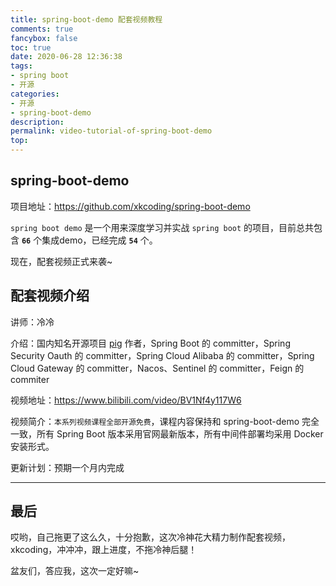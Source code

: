 ```yaml
---
title: spring-boot-demo 配套视频教程
comments: true
fancybox: false
toc: true
date: 2020-06-28 12:36:38
tags:
- spring boot
- 开源
categories:
- 开源
- spring-boot-demo
description:
permalink: video-tutorial-of-spring-boot-demo
top:
---
```

## spring-boot-demo

项目地址：https://github.com/xkcoding/spring-boot-demo

`spring boot demo` 是一个用来深度学习并实战 `spring boot` 的项目，目前总共包含 **`66`** 个集成demo，已经完成 **`54`** 个。

现在，配套视频正式来袭~

<!--more-->

## 配套视频介绍

讲师：冷冷

介绍：国内知名开源项目 [pig](https://gitee.com/log4j/pig) 作者，Spring Boot 的 committer，Spring Security Oauth 的 committer，Spring Cloud Alibaba 的 committer，Spring Cloud Gateway 的 committer，Nacos、Sentinel 的 committer，Feign 的 commiter

视频地址：https://www.bilibili.com/video/BV1Nf4y117W6

视频简介：`本系列视频课程全部开源免费`，课程内容保持和 spring-boot-demo 完全一致，所有 Spring Boot 版本采用官网最新版本，所有中间件部署均采用 Docker 安装形式。

更新计划：预期一个月内完成

---

## 最后

哎哟，自己拖更了这么久，十分抱歉，这次冷神花大精力制作配套视频，xkcoding，冲冲冲，跟上进度，不拖冷神后腿！

盆友们，答应我，这次一定好嘛~